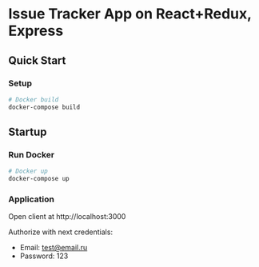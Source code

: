 # Issue Tracker App on React+Redux, Express

## Quick Start

### Setup

```bash
# Docker build
docker-compose build

```

## Startup

### Run Docker

```bash
# Docker up
docker-compose up
```

### Application

Open client at http://localhost:3000

Authorize with next credentials:

- Email: test@email.ru
- Password: 123
